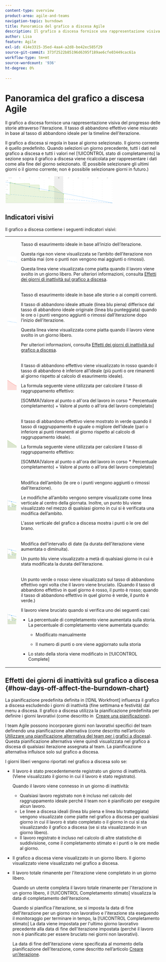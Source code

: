 ```yaml
---
content-type: overview
product-area: agile-and-teams
navigation-topic: burndown
title: Panoramica del grafico a discesa Agile
description: Il grafico a discesa fornisce una rappresentazione visiva del progresso dei racconti attraverso l’iterazione o il progetto . Il tasso di abbandono effettivo viene misurato in base al tasso di abbandono ideale per l’iterazione o la timeline del progetto.
author: Lisa
feature: Agile
exl-id: 414e3315-35ed-4aa4-a2d8-be42ec585f29
source-git-commit: 373f2522b85196d6395f189ae6cfe03449cac61a
workflow-type: tm+mt
source-wordcount: '936'
ht-degree: 0%

---
```


# Panoramica del grafico a discesa Agile

Il grafico a discesa fornisce una rappresentazione visiva del progresso delle storie attraverso l&#39;iterazione. Il tasso di abbandono effettivo viene misurato in base al tasso di abbandono ideale per la timeline dell’iterazione.

Il grafico a discesa si regola in base al giorno selezionato. Il giorno corrente è quello predefinito. Quando selezioni un giorno precedente, tutti i dati nel grafico a discesa e tutti i valori nel [!UICONTROL stato di completamento] la sezione sopra il grafico a discesa viene ricalcolata per rappresentare i dati come alla fine del giorno selezionato. (È possibile selezionare gli ultimi giorni o il giorno corrente; non è possibile selezionare giorni in futuro.)

![](assets/agile-iteration-burndown-350x88.png)

## Indicatori visivi

Il grafico a discesa contiene i seguenti indicatori visivi:

<table style="table-layout:auto"> 
 <col> 
 <col> 
 <tbody> 
  <tr> 
   <td role="rowheader"> <img src="assets/agile-iteration-burndown-dottedblue.png" alt=""> </td> 
   <td> <p>Tasso di esaurimento ideale in base all’inizio dell’iterazione.</p> <p>Questa riga non viene visualizzata se l’ambito dell’iterazione non cambia mai (ore o punti non vengono mai aggiunti o rimossi).</p> <p>Questa linea viene visualizzata come piatta quando il lavoro viene svolto in un giorno libero. Per ulteriori informazioni, consulta <a title="Utilizzo del grafico a discesa Agile" href="#how-days-off-affect-the-burndown-chart" class="MCXref xref">Effetti dei giorni di inattività sul grafico a discesa</a>.</p> </td> 
  </tr> 
  <tr> 
   <td role="rowheader"> <img src="assets/agile-iteration-burndown-solidblue.png" alt=""> </td> 
   <td> <p>Tasso di esaurimento ideale in base alle storie o ai compiti correnti.</p> <p>Il tasso di abbandono ideale attuale (linea blu piena) differisce dal tasso di abbandono ideale originale (linea blu punteggiata) quando le ore o i punti vengono aggiunti o rimossi dall’iterazione dopo l’inizio dell’iterazione.</p> <p>Questa linea viene visualizzata come piatta quando il lavoro viene svolto in un giorno libero.</p> <p>Per ulteriori informazioni, consulta <a title="Utilizzo del grafico a discesa Agile" href="#how-days-off-affect-the-burndown-chart" class="MCXref xref">Effetti dei giorni di inattività sul grafico a discesa</a>.</p> </td> 
  </tr> 
  <tr> 
   <td role="rowheader"> <img src="assets/agile-iteration-burndown-red.png" alt=""> </td> 
   <td> <p>Il tasso di abbandono effettivo viene visualizzato in rosso quando il tasso di abbandono è inferiore all’ideale (più punti o ore rimanenti al giorno rispetto al calcolo di esaurimento ideale).</p> <p>La formula seguente viene utilizzata per calcolare il tasso di raggruppamento effettivo:</p> <p>[SOMMA(Valore al punto o all'ora del lavoro in corso * Percentuale completamento) + Valore al punto o all'ora del lavoro completato]</p> </td> 
  </tr> 
  <tr> 
   <td role="rowheader"> <img src="assets/agile-iteration-burndown-green.png" alt=""> </td> 
   <td> <p>Il tasso di abbandono effettivo viene mostrato in verde quando il tasso di raggruppamento è uguale o migliore dell’ideale (pari o inferiore ai punti rimanenti al giorno rispetto al calcolo di raggruppamento ideale).</p> <p>La formula seguente viene utilizzata per calcolare il tasso di raggruppamento effettivo:</p> <p>[SOMMA(Valore al punto o all'ora del lavoro in corso * Percentuale completamento) + Valore al punto o all'ora del lavoro completato]</p> </td> 
  </tr> 
  <tr> 
   <td role="rowheader"> <img src="assets/agile-iteration-burndown-scope.png" alt=""> </td> 
   <td> <p>Modifica dell’ambito (le ore o i punti vengono aggiunti o rimossi dall’iterazione).</p> <p>Le modifiche all’ambito vengono sempre visualizzate come linea verticale al centro della giornata. Inoltre, un punto blu viene visualizzato nel mezzo di qualsiasi giorno in cui si è verificata una modifica dell’ambito.</p> <p>L'asse verticale del grafico a discesa mostra i punti o le ore del brano.</p> </td> 
  </tr> 
  <tr> 
   <td role="rowheader"> <img src="assets/agile-iteration-burndown-scope.png" alt=""> </td> 
   <td> <p>Modifica dell’intervallo di date (la durata dell’iterazione viene aumentata o diminuita).</p> <p>Un punto blu viene visualizzato a metà di qualsiasi giorno in cui è stata modificata la durata dell’iterazione.</p> </td> 
  </tr> 
  <tr> 
   <td role="rowheader"> <img src="assets/agile-iteration-burndown-scope.png" alt=""> </td> 
   <td> <p>Un punto verde o rosso viene visualizzato sul tasso di abbandono effettivo ogni volta che il lavoro viene bruciato. (Quando il tasso di abbandono effettivo in quel giorno è rosso, il punto è rosso; quando il tasso di abbandono effettivo in quel giorno è verde, il punto è verde.)</p> <p>Il lavoro viene bruciato quando si verifica uno dei seguenti casi:</p> 
    <ul> 
     <li> La percentuale di completamento viene aumentata sulla storia.<br>La percentuale di completamento viene aumentata quando: 
      <ul> 
       <li> <p>Modificato manualmente</p> </li> 
       <li> <p>Il numero di punti o ore viene aggiornato sulla storia</p> </li> 
      </ul></li>  
     <li>Lo stato della storia viene modificato in [!UICONTROL Complete]</li> 
    </ul> </td> 
  </tr> 
 </tbody> 
</table>

## Effetti dei giorni di inattività sul grafico a discesa {#how-days-off-affect-the-burndown-chart}

La pianificazione predefinita definita in [!DNL Workfront] influenza il grafico a discesa escludendo i giorni di inattività (fine settimana e festività) dal menu a discesa. Il grafico a discesa utilizza la pianificazione predefinita per definire i giorni lavorativi (come descritto in  [Creare una pianificazione](../../../administration-and-setup/set-up-workfront/configure-timesheets-schedules/create-schedules.md)).

I team Agile possono incorporare giorni non lavorativi specifici del team definendo una pianificazione alternativa (come descritto nell’articolo [Utilizzare una pianificazione alternativa del team per i grafici a discesa](../../../agile/use-scrum-in-an-agile-team/burndown/use-alt--team-schedule-burndown-charts.md)). Questa pianificazione alternativa viene quindi visualizzata nel grafico a discesa di qualsiasi iterazione assegnata al team. La pianificazione alternativa influisce solo sul grafico a discesa.

I giorni liberi vengono riportati nel grafico a discesa solo se:

* Il lavoro è stato precedentemente registrato un giorno di inattività. (Viene visualizzato il giorno in cui il lavoro è stato registrato).

   Quando il lavoro viene connesso in un giorno di inattività:

   * Qualsiasi lavoro registrato non è incluso nel calcolo del raggruppamento ideale perché il team non è pianificato per eseguire alcun lavoro.
   * Le linee a discesa ideali (linea blu piena e linea blu tratteggiata) vengono visualizzate come piatte nel grafico a discesa per qualsiasi giorno in cui il lavoro è stato completato o il giorno in cui si sta visualizzando il grafico a discesa (se si sta visualizzando in un giorno libero).
   * Il lavoro registrato è incluso nel calcolo di altre statistiche di suddivisione, come il completamento stimato e i punti o le ore medie al giorno.

* Il grafico a discesa viene visualizzato in un giorno libero. Il giorno visualizzato viene visualizzato nel grafico a discesa.
* Il lavoro totale rimanente per l&#39;iterazione viene completato in un giorno libero.

   Quando un utente completa il lavoro totale rimanente per l&#39;iterazione in un giorno libero, il [!UICONTROL Completamento stimato] visualizza la data di completamento dell’iterazione.

   Quando si pianifica l&#39;iterazione, se si imposta la data di fine dell&#39;iterazione per un giorno non lavorativo e l&#39;iterazione sta eseguendo il monitoraggio per terminare in tempo, la [!UICONTROL Completamento stimato] La data viene impostata per l&#39;ultimo giorno lavorativo precedente alla data di fine dell&#39;iterazione impostata (perché il lavoro non è pianificato per essere bruciato nei giorni non lavorativi).

   La data di fine dell’iterazione viene specificata al momento della pianificazione dell’iterazione, come descritto nell’articolo [Creare un’iterazione](../../../agile/use-scrum-in-an-agile-team/iterations/create-an-iteration.md).
